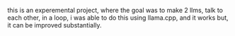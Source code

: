 this is an experemental project, where the goal was to make 2 llms, talk to each other, in a loop, i was able to do this using llama.cpp, and it works but, it can be improved substantially.
